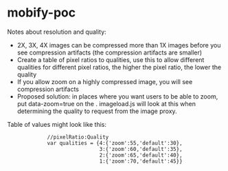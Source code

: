 # mobify-poc

Notes about resolution and quality:

* 2X, 3X, 4X images can be compressed more than 1X images before you see compression artifacts (the compression artifacts are smaller)
* Create a table of pixel ratios to qualities, use this to allow different qualities for different pixel ratios, the higher the pixel ratio, the lower the quality
* If you allow zoom on a highly compressed image, you will see compression artifacts
* Proposed solution: in places where you want users to be able to zoom, put data-zoom=true on the <img>. imageload.js will look at this when determining the quality to request from the image proxy.

Table of values might look like this:

                 //pixelRatio:Quality
                 var qualities = {4:{'zoom':55,'default':30},
                                  3:{'zoom':60,'default':35},
                                  2:{'zoom':65,'default':40},
                                  1:{'zoom':70,'default':45}}

